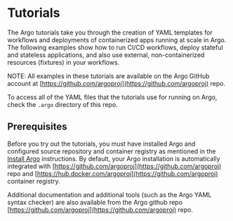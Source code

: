 # Tutorials

The Argo tutorials take you through the creation of YAML templates for workflows and deployments of containerized apps running at scale in Argo. The following examples show how to run CI/CD workflows, deploy stateful and stateless applications, and also use external, non-containerized resources (fixtures) in your workflows.

NOTE: All examples in these tutorials are available on the Argo GitHub account at [https://github.com/argoproj](https://github.com/argoproj) repo.

To access all of the YAML files that the tutorials use for running on Argo, check the `.argo` directory of this repo.

## Prerequisites

Before you try out the tutorials, you must have installed Argo and configured source repository and container registry as mentioned in the [Install Argo](./../quickstart/intro_argo_quick_start.md) instructions. By default, your Argo installation is automatically integrated with [https://github.com/argoproj](https://github.com/argoproj) repo and [https://hub.docker.com/argoproj](https://github.com/argoproj) container registry.

Additional documentation and additional tools (such as the Argo YAML syntax checker) are also available from the Argo github repo [https://github.com/argoproj](https://github.com/argoproj) repo.